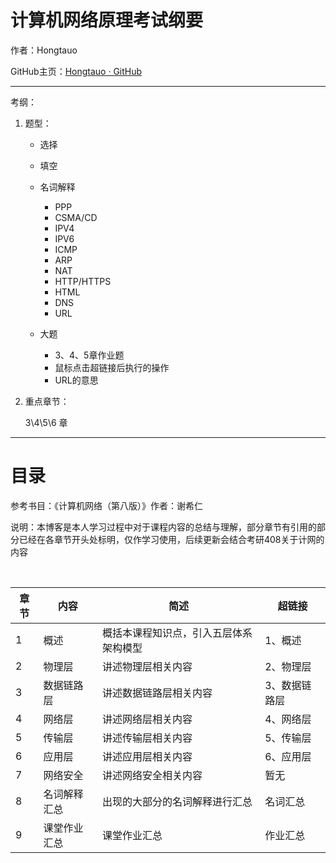 # 计算机网络原理考试纲要

作者：Hongtauo

GitHub主页：[Hongtauo · GitHub](https://github.com/Hongtauo)

---

考纲：

1. 题型：

    * 选择
    * 填空
    * 名词解释

      * PPP
      * CSMA/CD
      * IPV4
      * IPV6
      * ICMP
      * ARP
      * NAT
      * HTTP/HTTPS
      * HTML
      * DNS
      * URL
    * 大题

      * 3、4、5章作业题
      * 鼠标点击超链接后执行的操作
      * URL的意思
2. 重点章节：

    3\4\5\6 章

---

# 目录

参考书目：《计算机网络（第八版）》作者：谢希仁

说明：本博客是本人学习过程中对于课程内容的总结与理解，部分章节有引用的部分已经在各章节开头处标明，仅作学习使用，后续更新会结合考研408关于计网的内容

‍

|章节|内容|简述|超链接|
| ------| --------------| ----------------------------------------| ---------------|
|1|概述|概括本课程知识点，引入五层体系架构模型|1、概述|
|2|物理层|讲述物理层相关内容|2、物理层|
|3|数据链路层|讲述数据链路层相关内容|3、数据链路层|
|4|网络层|讲述网络层相关内容|4、网络层|
|5|传输层|讲述传输层相关内容|5、传输层|
|6|应用层|讲述应用层相关内容|6、应用层|
|7|网络安全|讲述网络安全相关内容|暂无|
|8|名词解释汇总|出现的大部分的名词解释进行汇总|名词汇总|
|9|课堂作业汇总|课堂作业汇总|作业汇总|

‍
